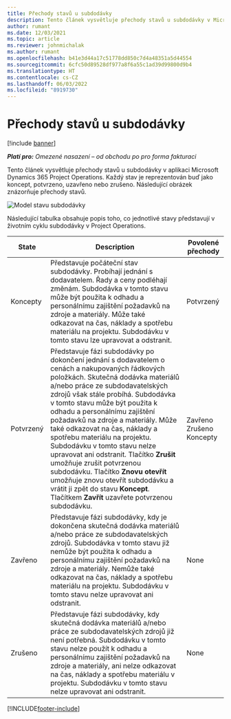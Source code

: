 ```yaml
---
title: Přechody stavů u subdodávky
description: Tento článek vysvětluje přechody stavů u subdodávky v Microsoft Dynamics 365 Project Operations při vytvoření, realizaci a uzavření subdodávky.
author: rumant
ms.date: 12/03/2021
ms.topic: article
ms.reviewer: johnmichalak
ms.author: rumant
ms.openlocfilehash: b41e3d44a17c51778dd850c7d4a48351a5d44554
ms.sourcegitcommit: 6cfc50d89528df977a8f6a55c1ad39d99800d9b4
ms.translationtype: HT
ms.contentlocale: cs-CZ
ms.lasthandoff: 06/03/2022
ms.locfileid: "8919730"
---
```

# <a name="state-transitions-on-a-subcontract"></a>Přechody stavů u subdodávky 

[!include [banner](../../includes/dataverse-preview.md)]

_**Platí pro:** Omezené nasazení – od obchodu po pro forma fakturaci_

Tento článek vysvětluje přechody stavů u subdodávky v aplikaci Microsoft Dynamics 365 Project Operations. Každý stav je reprezentován buď jako koncept, potvrzeno, uzavřeno nebo zrušeno. Následující obrázek znázorňuje přechody stavů.

![Model stavu subdodávky](../media/SubconStates.png)  

Následující tabulka obsahuje popis toho, co jednotlivé stavy představují v životním cyklu subdodávky v Project Operations.

| State | Description | Povolené přechody |
| --- | --- | --- |
| Koncepty | Představuje počáteční stav subdodávky. Probíhají jednání s dodavatelem. Řady a ceny podléhají změnám. Subdodávka v tomto stavu může být použita k odhadu a personálnímu zajištění požadavků na zdroje a materiály. Může také odkazovat na čas, náklady a spotřebu materiálu na projektu. Subdodávku v tomto stavu lze upravovat a odstranit. | Potvrzený |
| Potvrzený | Představuje fázi subdodávky po dokončení jednání s dodavatelem o cenách a nakupovaných řádkových položkách. Skutečná dodávka materiálů a/nebo práce ze subdodavatelských zdrojů však stále probíhá. Subdodávka v tomto stavu může být použita k odhadu a personálnímu zajištění požadavků na zdroje a materiály. Může také odkazovat na čas, náklady a spotřebu materiálu na projektu. Subdodávku v tomto stavu nelze upravovat ani odstranit. Tlačítko **Zrušit** umožňuje zrušit potvrzenou subdodávku. Tlačítko **Znovu otevřít** umožňuje znovu otevřít subdodávku a vrátit ji zpět do stavu **Koncept**. Tlačítkem **Zavřít** uzavřete potvrzenou subdodávku. | Zavřeno <br> Zrušeno <br> Koncepty |
| Zavřeno | Představuje fázi subdodávky, kdy je dokončena skutečná dodávka materiálů a/nebo práce ze subdodavatelských zdrojů. Subdodávka v tomto stavu již nemůže být použita k odhadu a personálnímu zajištění požadavků na zdroje a materiály. Nemůže také odkazovat na čas, náklady a spotřebu materiálu na projektu. Subdodávku v tomto stavu nelze upravovat ani odstranit. | None |
| Zrušeno | Představuje fázi subdodávky, kdy skutečná dodávka materiálů a/nebo práce ze subdodavatelských zdrojů již není potřebná. Subdodávku v tomto stavu nelze použít k odhadu a personálnímu zajištění požadavků na zdroje a materiály, ani nelze odkazovat na čas, náklady a spotřebu materiálu v projektu. Subdodávku v tomto stavu nelze upravovat ani odstranit. | None |


[!INCLUDE[footer-include](../../includes/footer-banner.md)]
